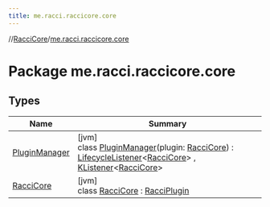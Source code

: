 ```yaml
---
title: me.racci.raccicore.core
---
```

//[RacciCore](../../index.html)/[me.racci.raccicore.core](index.html)



# Package me.racci.raccicore.core



## Types


| Name | Summary |
|---|---|
| [PluginManager](-plugin-manager/index.html) | [jvm]<br>class [PluginManager](-plugin-manager/index.html)(plugin: [RacciCore](-racci-core/index.html)) : [LifecycleListener](../me.racci.raccicore.api.lifecycle/-lifecycle-listener/index.html)&lt;[RacciCore](-racci-core/index.html)&gt; , [KListener](../me.racci.raccicore.api.extensions/-k-listener/index.html)&lt;[RacciCore](-racci-core/index.html)&gt; |
| [RacciCore](-racci-core/index.html) | [jvm]<br>class [RacciCore](-racci-core/index.html) : [RacciPlugin](../me.racci.raccicore.api.plugin/-racci-plugin/index.html) |

